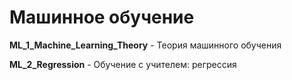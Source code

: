 # Машинное обучение

**ML_1_Machine_Learning_Theory** - Теория машинного обучения

**ML_2_Regression** - Обучение с учителем: регрессия
